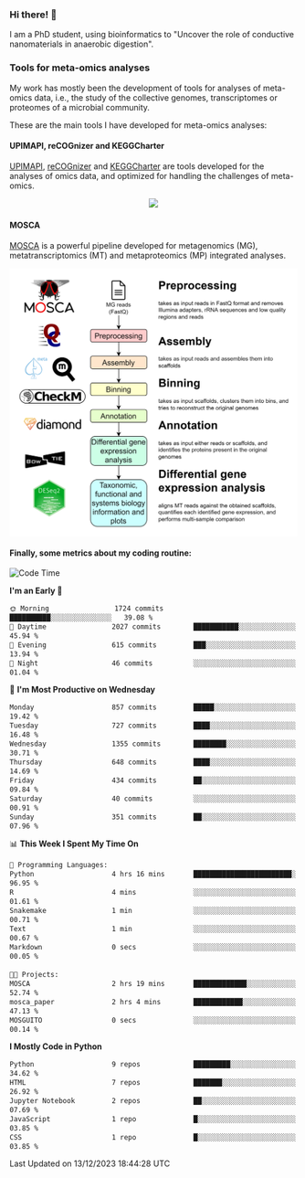 ### Hi there! 👋

I am a PhD student, using bioinformatics to "Uncover the role of conductive nanomaterials in anaerobic digestion".

### Tools for meta-omics analyses

My work has mostly been the development of tools for analyses of meta-omics data, i.e., the study of the collective genomes, transcriptomes or proteomes of a microbial community.

These are the main tools I have developed for meta-omics analyses:

#### UPIMAPI, reCOGnizer and KEGGCharter

[UPIMAPI](https://github.com/iquasere/UPIMAPI), [reCOGnizer](https://github.com/iquasere/reCOGnizer) and [KEGGCharter](https://github.com/iquasere/KEGGCharter) are tools developed for the analyses of omics data, and optimized for handling the challenges of meta-omics.

<p align="center">
    <img src="assets/annotation_paper.png">
</p>

#### MOSCA

[MOSCA](https://github.com/iquasere/MOSCA) is a powerful pipeline developed for metagenomics (MG), metatranscriptomics (MT) and metaproteomics (MP) integrated analyses.

<p align="center">
    <img src="assets/mosca_workflow.png" align="center" width="700">
</p>


#### Finally, some metrics about my coding routine:

<!--START_SECTION:waka-->
![Code Time](http://img.shields.io/badge/Code%20Time-724%20hrs%2015%20mins-blue)

**I'm an Early 🐤** 

```text
🌞 Morning                1724 commits        ██████████░░░░░░░░░░░░░░░   39.08 % 
🌆 Daytime                2027 commits        ███████████░░░░░░░░░░░░░░   45.94 % 
🌃 Evening                615 commits         ███░░░░░░░░░░░░░░░░░░░░░░   13.94 % 
🌙 Night                  46 commits          ░░░░░░░░░░░░░░░░░░░░░░░░░   01.04 % 
```
📅 **I'm Most Productive on Wednesday** 

```text
Monday                   857 commits         █████░░░░░░░░░░░░░░░░░░░░   19.42 % 
Tuesday                  727 commits         ████░░░░░░░░░░░░░░░░░░░░░   16.48 % 
Wednesday                1355 commits        ████████░░░░░░░░░░░░░░░░░   30.71 % 
Thursday                 648 commits         ████░░░░░░░░░░░░░░░░░░░░░   14.69 % 
Friday                   434 commits         ██░░░░░░░░░░░░░░░░░░░░░░░   09.84 % 
Saturday                 40 commits          ░░░░░░░░░░░░░░░░░░░░░░░░░   00.91 % 
Sunday                   351 commits         ██░░░░░░░░░░░░░░░░░░░░░░░   07.96 % 
```


📊 **This Week I Spent My Time On** 

```text
💬 Programming Languages: 
Python                   4 hrs 16 mins       ████████████████████████░   96.95 % 
R                        4 mins              ░░░░░░░░░░░░░░░░░░░░░░░░░   01.61 % 
Snakemake                1 min               ░░░░░░░░░░░░░░░░░░░░░░░░░   00.71 % 
Text                     1 min               ░░░░░░░░░░░░░░░░░░░░░░░░░   00.67 % 
Markdown                 0 secs              ░░░░░░░░░░░░░░░░░░░░░░░░░   00.05 % 

🐱‍💻 Projects: 
MOSCA                    2 hrs 19 mins       █████████████░░░░░░░░░░░░   52.74 % 
mosca_paper              2 hrs 4 mins        ████████████░░░░░░░░░░░░░   47.13 % 
MOSGUITO                 0 secs              ░░░░░░░░░░░░░░░░░░░░░░░░░   00.14 % 
```

**I Mostly Code in Python** 

```text
Python                   9 repos             █████████░░░░░░░░░░░░░░░░   34.62 % 
HTML                     7 repos             ███████░░░░░░░░░░░░░░░░░░   26.92 % 
Jupyter Notebook         2 repos             ██░░░░░░░░░░░░░░░░░░░░░░░   07.69 % 
JavaScript               1 repo              █░░░░░░░░░░░░░░░░░░░░░░░░   03.85 % 
CSS                      1 repo              █░░░░░░░░░░░░░░░░░░░░░░░░   03.85 % 
```




 Last Updated on 13/12/2023 18:44:28 UTC
<!--END_SECTION:waka-->
